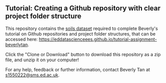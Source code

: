 ## Tutorial: Creating a Github repository with clear project folder structure

This repository contains the [soils dataset](soils-raw.csv) required to complete Beverly's tutorial on Github repositories and project folder structures, that can be accessed here: https://eddatascienceees.github.io/tutorial-assignment-beverlytan. 

Click the "Clone or Download" button to download this repository as a zip file, and unzip it on your computer! 

For any help, feedback or further information, contact Beverly Tan at s1550222@sms.ed.ac.uk. 
